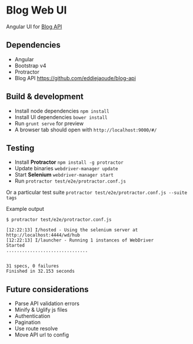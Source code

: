 # Blog Web UI

Angular UI for [Blog API](https://github.com/eddiejaoude/blog-api) 

## Dependencies

* Angular
* Bootstrap v4
* Protractor
* Blog API https://github.com/eddiejaoude/blog-api

## Build & development

* Install node dependencies `npm install`
* Install UI dependencies `bower install`
* Run `grunt serve` for preview
* A browser tab should open with `http://localhost:9000/#/`

## Testing

* Install **Protractor** `npm install -g protractor`
* Update binaries `webdriver-manager update`
* Start **Selenium** `webdriver-manager start`
* Run `protractor test/e2e/protractor.conf.js`

Or a particular test suite `protractor test/e2e/protractor.conf.js --suite tags`

Example output

```
$ protractor test/e2e/protractor.conf.js
              
[12:22:13] I/hosted - Using the selenium server at http://localhost:4444/wd/hub
[12:22:13] I/launcher - Running 1 instances of WebDriver
Started
...............................


31 specs, 0 failures
Finished in 32.153 seconds

```

## Future considerations

* Parse API validation errors 
* Minify & Uglify js files
* Authentication 
* Pagination
* Use route resolve
* Move API url to config
